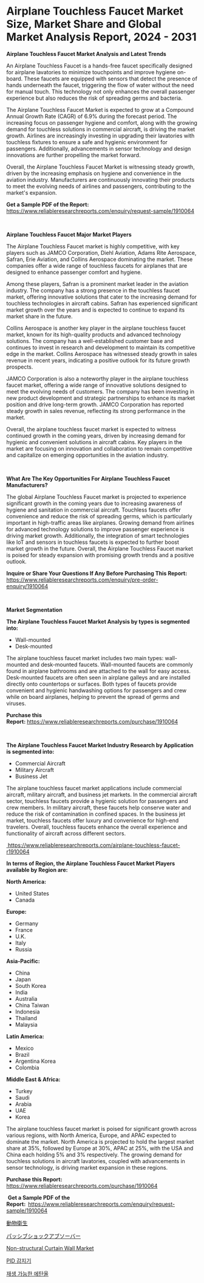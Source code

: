 <p><h1>Airplane Touchless Faucet Market Size, Market Share and Global Market Analysis Report, 2024 - 2031</h1></p><p><strong>Airplane Touchless Faucet Market Analysis and Latest Trends</strong></p>
<p><p>An Airplane Touchless Faucet is a hands-free faucet specifically designed for airplane lavatories to minimize touchpoints and improve hygiene on-board. These faucets are equipped with sensors that detect the presence of hands underneath the faucet, triggering the flow of water without the need for manual touch. This technology not only enhances the overall passenger experience but also reduces the risk of spreading germs and bacteria.</p><p>The Airplane Touchless Faucet Market is expected to grow at a Compound Annual Growth Rate (CAGR) of 6.9% during the forecast period. The increasing focus on passenger hygiene and comfort, along with the growing demand for touchless solutions in commercial aircraft, is driving the market growth. Airlines are increasingly investing in upgrading their lavatories with touchless fixtures to ensure a safe and hygienic environment for passengers. Additionally, advancements in sensor technology and design innovations are further propelling the market forward.</p><p>Overall, the Airplane Touchless Faucet Market is witnessing steady growth, driven by the increasing emphasis on hygiene and convenience in the aviation industry. Manufacturers are continuously innovating their products to meet the evolving needs of airlines and passengers, contributing to the market's expansion.</p></p>
<p><strong>Get a Sample PDF of the Report:&nbsp;</strong> <a href="https://www.reliableresearchreports.com/enquiry/request-sample/1910064">https://www.reliableresearchreports.com/enquiry/request-sample/1910064</a></p>
<p>&nbsp;</p>
<p><strong>Airplane Touchless Faucet Major Market Players</strong></p>
<p><p>The Airplane Touchless Faucet market is highly competitive, with key players such as JAMCO Corporation, Diehl Aviation, Adams Rite Aerospace, Safran, Erie Aviation, and Collins Aerospace dominating the market. These companies offer a wide range of touchless faucets for airplanes that are designed to enhance passenger comfort and hygiene.</p><p>Among these players, Safran is a prominent market leader in the aviation industry. The company has a strong presence in the touchless faucet market, offering innovative solutions that cater to the increasing demand for touchless technologies in aircraft cabins. Safran has experienced significant market growth over the years and is expected to continue to expand its market share in the future.</p><p>Collins Aerospace is another key player in the airplane touchless faucet market, known for its high-quality products and advanced technology solutions. The company has a well-established customer base and continues to invest in research and development to maintain its competitive edge in the market. Collins Aerospace has witnessed steady growth in sales revenue in recent years, indicating a positive outlook for its future growth prospects.</p><p>JAMCO Corporation is also a noteworthy player in the airplane touchless faucet market, offering a wide range of innovative solutions designed to meet the evolving needs of customers. The company has been investing in new product development and strategic partnerships to enhance its market position and drive long-term growth. JAMCO Corporation has reported steady growth in sales revenue, reflecting its strong performance in the market.</p><p>Overall, the airplane touchless faucet market is expected to witness continued growth in the coming years, driven by increasing demand for hygienic and convenient solutions in aircraft cabins. Key players in the market are focusing on innovation and collaboration to remain competitive and capitalize on emerging opportunities in the aviation industry.</p></p>
<p>&nbsp;</p>
<p><strong>What Are The Key Opportunities For Airplane Touchless Faucet Manufacturers?</strong></p>
<p><p>The global Airplane Touchless Faucet market is projected to experience significant growth in the coming years due to increasing awareness of hygiene and sanitation in commercial aircraft. Touchless faucets offer convenience and reduce the risk of spreading germs, which is particularly important in high-traffic areas like airplanes. Growing demand from airlines for advanced technology solutions to improve passenger experience is driving market growth. Additionally, the integration of smart technologies like IoT and sensors in touchless faucets is expected to further boost market growth in the future. Overall, the Airplane Touchless Faucet market is poised for steady expansion with promising growth trends and a positive outlook.</p></p>
<p><strong>Inquire or Share Your Questions If Any Before Purchasing This Report:</strong> <a href="https://www.reliableresearchreports.com/enquiry/pre-order-enquiry/1910064">https://www.reliableresearchreports.com/enquiry/pre-order-enquiry/1910064</a></p>
<p>&nbsp;</p>
<p><strong>Market Segmentation</strong></p>
<p><strong>The Airplane Touchless Faucet Market Analysis by types is segmented into:</strong></p>
<p><ul><li>Wall-mounted</li><li>Desk-mounted</li></ul></p>
<p><p>The airplane touchless faucet market includes two main types: wall-mounted and desk-mounted faucets. Wall-mounted faucets are commonly found in airplane bathrooms and are attached to the wall for easy access. Desk-mounted faucets are often seen in airplane galleys and are installed directly onto countertops or surfaces. Both types of faucets provide convenient and hygienic handwashing options for passengers and crew while on board airplanes, helping to prevent the spread of germs and viruses.</p></p>
<p><strong>Purchase this Report:&nbsp;</strong><a href="https://www.reliableresearchreports.com/purchase/1910064">https://www.reliableresearchreports.com/purchase/1910064</a></p>
<p>&nbsp;</p>
<p><strong>The Airplane Touchless Faucet Market Industry Research by Application is segmented into:</strong></p>
<p><ul><li>Commercial Aircraft</li><li>Military Aircraft</li><li>Business Jet</li></ul></p>
<p><p>The airplane touchless faucet market applications include commercial aircraft, military aircraft, and business jet markets. In the commercial aircraft sector, touchless faucets provide a hygienic solution for passengers and crew members. In military aircraft, these faucets help conserve water and reduce the risk of contamination in confined spaces. In the business jet market, touchless faucets offer luxury and convenience for high-end travelers. Overall, touchless faucets enhance the overall experience and functionality of aircraft across different sectors.</p></p>
<p><a href="https://www.reliableresearchreports.com/airplane-touchless-faucet-r1910064">&nbsp;https://www.reliableresearchreports.com/airplane-touchless-faucet-r1910064</a></p>
<p><strong>In terms of Region, the Airplane Touchless Faucet Market Players available by Region are:</strong></p>
<p>
    <p> <strong> North America: </strong>
        <ul>
            <li>United States</li>
            <li>Canada</li>
        </ul>
        </p> 
    <p> <strong> Europe: </strong>
        <ul>
            <li>Germany</li>
            <li>France</li>
            <li>U.K.</li>
            <li>Italy</li>
            <li>Russia</li>
        </ul>
        </p> 
    <p> <strong> Asia-Pacific: </strong>
        <ul>
            <li>China</li>
            <li>Japan</li>
            <li>South Korea</li>
            <li>India</li>
            <li>Australia</li>
            <li>China Taiwan</li>
            <li>Indonesia</li>
            <li>Thailand</li>
            <li>Malaysia</li>
        </ul>
        </p> 
    <p> <strong> Latin America: </strong>
        <ul>
            <li>Mexico</li>
            <li>Brazil</li>
            <li>Argentina Korea</li>
            <li>Colombia</li>
        </ul>
        </p> 
    <p> <strong> Middle East & Africa: </strong>
        <ul>
            <li>Turkey</li>
            <li>Saudi</li>
            <li>Arabia</li>
            <li>UAE</li>
            <li>Korea</li>
        </ul>
    </p>
    </p>
<p><p>The airplane touchless faucet market is poised for significant growth across various regions, with North America, Europe, and APAC expected to dominate the market. North America is projected to hold the largest market share at 35%, followed by Europe at 30%, APAC at 25%, with the USA and China each holding 5% and 3% respectively. The growing demand for touchless solutions in aircraft lavatories, coupled with advancements in sensor technology, is driving market expansion in these regions.</p></p>
<p><strong>Purchase this Report: </strong><a href="https://www.reliableresearchreports.com/purchase/1910064">https://www.reliableresearchreports.com/purchase/1910064</a></p>
<p>&nbsp;<strong>Get a Sample PDF of the Report:&nbsp;&nbsp;</strong><a href="https://www.reliableresearchreports.com/enquiry/request-sample/1910064">https://www.reliableresearchreports.com/enquiry/request-sample/1910064</a></p>
<p><strong></strong></p>
<p><p><a href="https://medium.com/@tiannastark1/%E5%8B%95%E7%89%A9%E5%81%A5%E5%BA%B7%E5%B8%82%E5%A0%B4-2031%E5%B9%B4%E3%81%BE%E3%81%A7%E3%81%AE%E3%83%88%E3%83%AC%E3%83%B3%E3%83%89-%E4%BA%88%E6%B8%AC-%E7%AB%B6%E4%BA%89%E5%88%86%E6%9E%90-b9d12fb188aa">動物衛生</a></p><p><a href="https://github.com/Sophiaard2003/Market-Research-Report-List-1/blob/main/188550144929.md">パッシブショックアブソーバー</a></p><p><a href="https://issuu.com/reportprime-2/docs/non-structural-curtain-wall-market-size-2030.pptx">Non-structural Curtain Wall Market</a></p><p><a href="https://github.com/camron674/Market-Research-Report-List-1/blob/main/750184440865.md">PID 감지기</a></p><p><a href="https://github.com/BrettWeberrt8767765/Market-Research-Report-List-1/blob/main/422673340864.md">재생 가능한 에탄올</a></p></p>